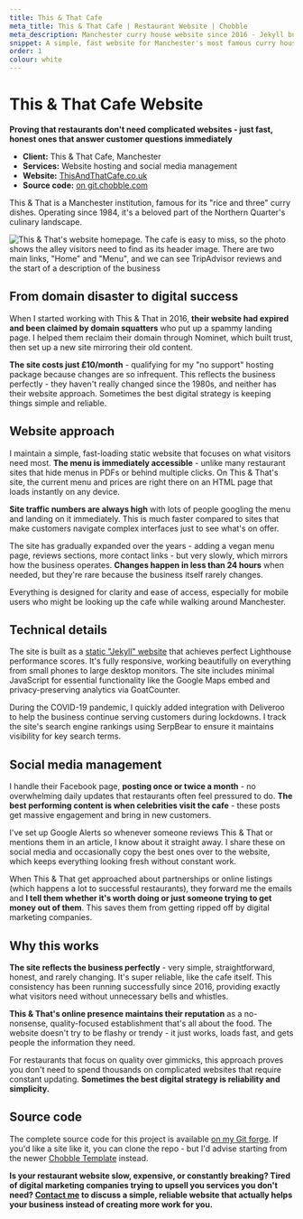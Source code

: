 ```yaml
---
title: This & That Cafe
meta_title: This & That Cafe | Restaurant Website | Chobble
meta_description: Manchester curry house website since 2016 - Jekyll build, instant menu loading - £10/month hosting - social media included
snippet: A simple, fast website for Manchester's most famous curry house
order: 1
colour: white
---
```


# This & That Cafe Website

**Proving that restaurants don't need complicated websites - just fast, honest ones that answer customer questions immediately**

- **Client:** This & That Cafe, Manchester
- **Services:** Website hosting and social media management
- **Website:** [ThisAndThatCafe.co.uk](https://thisandthatcafe.co.uk)
- **Source code:** [on git.chobble.com](https://git.chobble.com/hosted-by-chobble/this-and-that)

This & That is a Manchester institution, famous for its "rice and three" curry dishes. Operating since 1984, it's a beloved part of the Northern Quarter's culinary landscape.

![This & That's website homepage. The cafe is easy to miss, so the photo shows the alley visitors need to find as its header image. There are two main links, "Home" and "Menu", and we can see TripAdvisor reviews and the start of a description of the business](/assets/examples/this-and-that.png)

## From domain disaster to digital success

When I started working with This & That in 2016, **their website had expired and been claimed by domain squatters** who put up a spammy landing page. I helped them reclaim their domain through Nominet, which built trust, then set up a new site mirroring their old content.

**The site costs just £10/month** - qualifying for my "no support" hosting package because changes are so infrequent. This reflects the business perfectly - they haven't really changed since the 1980s, and neither has their website approach. Sometimes the best digital strategy is keeping things simple and reliable.

## Website approach

I maintain a simple, fast-loading static website that focuses on what visitors need most. **The menu is immediately accessible** - unlike many restaurant sites that hide menus in PDFs or behind multiple clicks. On This & That's site, the current menu and prices are right there on an HTML page that loads instantly on any device.

**Site traffic numbers are always high** with lots of people googling the menu and landing on it immediately. This is much faster compared to sites that make customers navigate complex interfaces just to see what's on offer.

The site has gradually expanded over the years - adding a vegan menu page, reviews sections, more contact links - but very slowly, which mirrors how the business operates. **Changes happen in less than 24 hours** when needed, but they're rare because the business itself rarely changes.

Everything is designed for clarity and ease of access, especially for mobile users who might be looking up the cafe while walking around Manchester.

## Technical details

The site is built as a [static "Jekyll" website](/services/static-websites/) that achieves perfect Lighthouse performance scores. It's fully responsive, working beautifully on everything from small phones to large desktop monitors. The site includes minimal JavaScript for essential functionality like the Google Maps embed and privacy-preserving analytics via GoatCounter.

During the COVID-19 pandemic, I quickly added integration with Deliveroo to help the business continue serving customers during lockdowns. I track the site's search engine rankings using SerpBear to ensure it maintains visibility for key search terms.

## Social media management

I handle their Facebook page, **posting once or twice a month** - no overwhelming daily updates that restaurants often feel pressured to do. **The best performing content is when celebrities visit the cafe** - these posts get massive engagement and bring in new customers.

I've set up Google Alerts so whenever someone reviews This & That or mentions them in an article, I know about it straight away. I share these on social media and occasionally copy the best ones over to the website, which keeps everything looking fresh without constant work.

When This & That get approached about partnerships or online listings (which happens a lot to successful restaurants), they forward me the emails and **I tell them whether it's worth doing or just someone trying to get money out of them**. This saves them from getting ripped off by digital marketing companies.

## Why this works

**The site reflects the business perfectly** - very simple, straightforward, honest, and rarely changing. It's super reliable, like the cafe itself. This consistency has been running successfully since 2016, providing exactly what visitors need without unnecessary bells and whistles.

**This & That's online presence maintains their reputation** as a no-nonsense, quality-focused establishment that's all about the food. The website doesn't try to be flashy or trendy - it just works, loads fast, and gets people the information they need.

For restaurants that focus on quality over gimmicks, this approach proves you don't need to spend thousands on complicated websites that require constant updating. **Sometimes the best digital strategy is reliability and simplicity.**

## Source code

The complete source code for this project is available [on my Git forge](https://git.chobble.com/hosted-by-chobble/this-and-that). If you'd like a site like it, you can clone the repo - but I'd advise starting from the newer [Chobble Template](https://git.chobble.com/chobble/chobble-template) instead.

**Is your restaurant website slow, expensive, or constantly breaking? Tired of digital marketing companies trying to upsell you services you don't need? [Contact me](/contact/) to discuss a simple, reliable website that actually helps your business instead of creating more work for you.**
